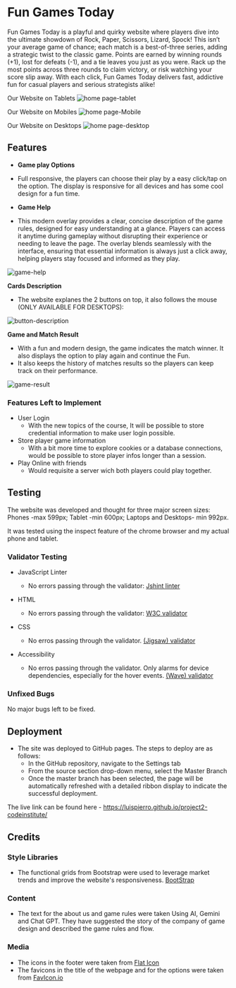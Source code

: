 
# Fun Games Today

Fun Games Today is a playful and quirky website where players dive into the ultimate showdown of Rock, Paper, Scissors, Lizard, Spock! This isn’t your average game of chance; each match is a best-of-three series, adding a strategic twist to the classic game. Points are earned by winning rounds (+1), lost for defeats (-1), and a tie leaves you just as you were. Rack up the most points across three rounds to claim victory, or risk watching your score slip away. With each click, Fun Games Today delivers fast, addictive fun for casual players and serious strategists alike!

Our Website on Tablets
![home page-tablet](assets/game-tablet.png)

Our Website on Mobiles
![home page-Mobile](assets/game-smartphone.png)

Our Website on Desktops
![home page-desktop](assets/game-desktop.png)

## Features

- __Game play Options__

- Full responsive, the players can choose their play by a easy click/tap on the option. The display is responsive for all devices and has some cool design for a fun time.

- __Game Help__

- This modern overlay provides a clear, concise description of the game rules, designed for easy understanding at a glance. Players can access it anytime during gameplay without disrupting their experience or needing to leave the page. The overlay blends seamlessly with the interface, ensuring that essential information is always just a click away, helping players stay focused and informed as they play.

![game-help](assets/game-rules.png)

__Cards Description__

- The website explanes the 2 buttons on top, it also follows the mouse (ONLY AVAILABLE FOR DESKTOPS):

![button-description](assets/descritives%20of%20buttons.png)

__Game and Match Result__

- With a fun and modern design, the game indicates the match winner. It also displays the option to play again and continue the Fun.
- It also keeps the history of matches results so the players can keep track on their performance.

![game-result](assets/end-game.png)

### Features Left to Implement

- User Login
  - With the new topics of the course, It will be possible to store credential information to make user login possible.
- Store player game information
  - With a bit more time to explore cookies or a database connections, would be possible to store player infos longer than a session.
- Play Online with friends
  - Would requisite a server wich both players could play together.

## Testing

The website was developed and thought for three major screen sizes: Phones -max 599px; Tablet -min 600px; Laptops and Desktops- min 992px.

It was tested using the inspect feature of the chrome browser and my actual phone and tablet.

### Validator Testing 

- JavaScript Linter
  - No errors passing through the validator: [Jshint linter](assets/jshint.png)

- HTML
  - No errors passing through the validator: [W3C validator](https://validator.w3.org/nu/?doc=https%3A%2F%2Fluispierro.github.io%2Fproject2-codeinstitute%2F)

- CSS
  - No erros passing through the validator. [(Jigsaw) validator](https://jigsaw.w3.org/css-validator/validator?uri=https%3A%2F%2Fluispierro.github.io%2Fproject2-codeinstitute%2F&profile=css3svg&usermedium=all&warning=1&vextwarning=&lang=pt-BR)

- Accessibility
  - No erros passing through the validator. Only alarms for device dependencies, especially for the hover events. [(Wave) validator](https://wave.webaim.org/report#/https://luispierro.github.io/project2-codeinstitute/)

### Unfixed Bugs

No major bugs left to be fixed.

## Deployment 

- The site was deployed to GitHub pages. The steps to deploy are as follows: 
  - In the GitHub repository, navigate to the Settings tab 
  - From the source section drop-down menu, select the Master Branch
  - Once the master branch has been selected, the page will be automatically refreshed with a detailed ribbon display to indicate the successful deployment. 

The live link can be found here - https://luispierro.github.io/project2-codeinstitute/

## Credits

### Style Libraries

- The functional grids from Bootstrap were used to leverage market trends and improve the website's responsiveness. [BootStrap](https://getbootstrap.com/docs/5.3/layout/grid/)

### Content 

- The text for the about us and game rules were taken Using AI, Gemini and Chat GPT. They have suggested the story of the company of game design and described the game rules and flow.


### Media

- The icons in the footer were taken from [Flat Icon](https://www.flaticon.com/br/icones-gratis/redes-sociais)
- The favicons in the title of the webpage and for the options were taken from [FavIcon.io](https://favicon.io/)
